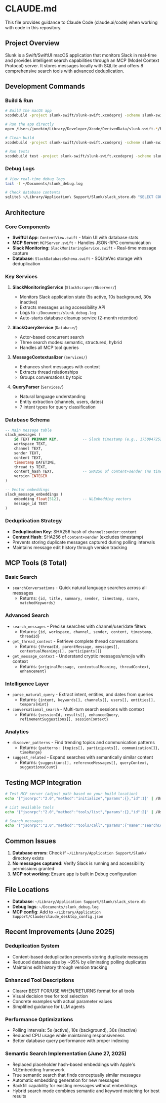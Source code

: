 # CLAUDE.md

This file provides guidance to Claude Code (claude.ai/code) when working with code in this repository.

## Project Overview

Slunk is a Swift/SwiftUI macOS application that monitors Slack in real-time and provides intelligent search capabilities through an MCP (Model Context Protocol) server. It stores messages locally with SQLite and offers 8 comprehensive search tools with advanced deduplication.

## Development Commands

### Build & Run

```bash
# Build the macOS app
xcodebuild -project slunk-swift/slunk-swift.xcodeproj -scheme slunk-swift build

# Run the app directly
open /Users/junekim/Library/Developer/Xcode/DerivedData/slunk-swift-*/Build/Products/Debug/slunk-swift.app

# Clean build
xcodebuild -project slunk-swift/slunk-swift.xcodeproj -scheme slunk-swift clean

# Run tests
xcodebuild test -project slunk-swift/slunk-swift.xcodeproj -scheme slunk-swift
```

### Debug Logs

```bash
# View real-time debug logs
tail -f ~/Documents/slunk_debug.log

# Check database contents
sqlite3 ~/Library/Application\ Support/Slunk/slack_store.db "SELECT COUNT(*) FROM slack_messages;"
```

## Architecture

### Core Components

- **SwiftUI App**: `ContentView.swift` - Main UI with database stats
- **MCP Server**: `MCPServer.swift` - Handles JSON-RPC communication
- **Slack Monitoring**: `SlackMonitoringService.swift` - Real-time message capture
- **Database**: `SlackDatabaseSchema.swift` - SQLiteVec storage with deduplication

### Key Services

1. **SlackMonitoringService** (`SlackScraper/Observer/`)
   - Monitors Slack application state (5s active, 10s background, 30s inactive)
   - Extracts messages using accessibility API
   - Logs to `~/Documents/slunk_debug.log`
   - Auto-starts database cleanup service (2-month retention)

2. **SlackQueryService** (`Database/`)
   - Actor-based concurrent search
   - Three search modes: semantic, structured, hybrid
   - Handles all MCP tool queries

3. **MessageContextualizer** (`Services/`)
   - Enhances short messages with context
   - Extracts thread relationships
   - Groups conversations by topic

4. **QueryParser** (`Services/`)
   - Natural language understanding
   - Entity extraction (channels, users, dates)
   - 7 intent types for query classification

### Database Schema

```sql
-- Main message table
slack_messages (
    id TEXT PRIMARY KEY,           -- Slack timestamp (e.g., 1750947252.454503)
    workspace TEXT,
    channel TEXT,
    sender TEXT,
    content TEXT,
    timestamp DATETIME,
    thread_ts TEXT,
    content_hash TEXT,             -- SHA256 of content+sender (no timestamp)
    version INTEGER
)

-- Vector embeddings
slack_message_embeddings (
    embedding float[512],          -- NLEmbedding vectors
    message_id TEXT
)
```

### Deduplication Strategy

- **Deduplication Key**: SHA256 hash of `channel:sender:content`
- **Content Hash**: SHA256 of `content+sender` (excludes timestamp)
- Prevents storing duplicate messages captured during polling intervals
- Maintains message edit history through version tracking

## MCP Tools (8 Total)

### Basic Search
- `searchConversations` - Quick natural language searches across all messages
  - Returns: `{id, title, summary, sender, timestamp, score, matchedKeywords}`

### Advanced Search
- `search_messages` - Precise searches with channel/user/date filters
  - Returns: `{id, workspace, channel, sender, content, timestamp, threadId}`
- `get_thread_context` - Retrieve complete thread conversations
  - Returns: `{threadId, parentMessage, messages[], contextualMeanings[], participants[]}`
- `get_message_context` - Understand cryptic messages/emojis with context
  - Returns: `{originalMessage, contextualMeaning, threadContext, enhancement}`

### Intelligence Layer
- `parse_natural_query` - Extract intent, entities, and dates from queries
  - Returns: `{intent, keywords[], channels[], users[], entities[], temporalHint}`
- `conversational_search` - Multi-turn search sessions with context
  - Returns: `{sessionId, results[], enhancedQuery, refinementSuggestions[], sessionContext}`

### Analytics
- `discover_patterns` - Find trending topics and communication patterns
  - Returns: `{patterns: {topics[], participants[], communication[]}, timeRange}`
- `suggest_related` - Expand searches with semantically similar content
  - Returns: `{suggestions[], referenceMessages[], queryContext, suggestionsCount}`

## Testing MCP Integration

```bash
# Test MCP server (adjust path based on your build location)
echo '{"jsonrpc":"2.0","method":"initialize","params":{},"id":1}' | /Users/junekim/Library/Developer/Xcode/DerivedData/slunk-swift-*/Build/Products/Debug/slunk-swift.app/Contents/MacOS/slunk-swift --mcp

# List available tools
echo '{"jsonrpc":"2.0","method":"tools/list","params":{},"id":2}' | /Users/junekim/Library/Developer/Xcode/DerivedData/slunk-swift-*/Build/Products/Debug/slunk-swift.app/Contents/MacOS/slunk-swift --mcp

# Search messages
echo '{"jsonrpc":"2.0","method":"tools/call","params":{"name":"searchConversations","arguments":{"query":"API discussion"}},"id":3}' | /Users/junekim/Library/Developer/Xcode/DerivedData/slunk-swift-*/Build/Products/Debug/slunk-swift.app/Contents/MacOS/slunk-swift --mcp
```

## Common Issues

1. **Database errors**: Check if `~/Library/Application Support/Slunk/` directory exists
2. **No messages captured**: Verify Slack is running and accessibility permissions granted
3. **MCP not working**: Ensure app is built in Debug configuration

## File Locations

- **Database**: `~/Library/Application Support/Slunk/slack_store.db`
- **Debug logs**: `~/Documents/slunk_debug.log`
- **MCP config**: Add to `~/Library/Application Support/Claude/claude_desktop_config.json`

## Recent Improvements (June 2025)

### Deduplication System
- Content-based deduplication prevents storing duplicate messages
- Reduced database size by ~95% by eliminating polling duplicates
- Maintains edit history through version tracking

### Enhanced Tool Descriptions
- Clearer BEST FOR/USE WHEN/RETURNS format for all tools
- Visual decision tree for tool selection
- Concrete examples with actual parameter values
- Simplified guidance for LLM agents

### Performance Optimizations
- Polling intervals: 5s (active), 10s (background), 30s (inactive)
- Reduced CPU usage while maintaining responsiveness
- Better database query performance with proper indexing

### Semantic Search Implementation (June 27, 2025)
- Replaced placeholder hash-based embeddings with Apple's NLEmbedding framework
- True semantic search that finds conceptually similar messages
- Automatic embedding generation for new messages
- Backfill capability for existing messages without embeddings
- Hybrid search mode combines semantic and keyword matching for best results